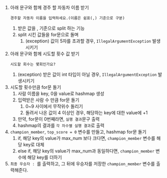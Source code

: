 1. 아래 문구와 함께 경주 할 자동차 이름 받기
   ```
   경주할 자동차 이름을 입력하세요.(이름은 쉼표(,) 기준으로 구분)
   ```
    1. 받은 값을 , 기준으로 split 하는 기능
    2. split 시킨 값들을 for문으로 돌며
       1. (exception) 값이 5자를 초과할 경우, `IllegalArgumentException` 발생시키기
2. 아래 문구와 함께 시도할 횟수 값 받기
   ```
   시도할 회수는 몇회인가요?
   ```
    1. (exception) 받은 값이 int 타입이 아닐 경우, `IllegalArgumentException` 발생시키기
3. 시도할 횟수만큼 for문 돌기
    1. 사람 이름을 key, 0을 value로 hashmap 생성
    2. 입력받은 사람 수 만큼 for문 돌기
        1. 0~9 사이에서 무작위수 돌리기
        2. 돌려서 나온 값이 4 이상인 경우, 해당하는 key에 대한 value에 +1
    3. 만약, for문이 0번째라면, `실행 결과`문구 출력
    4. hashmap의 결과를 `각 차수별 실행 결과`로 출력
4. `champion_member`, `top_score = 0` 변수를 만들고, hashmap for문 돌기
    1. if, 해당 key의 value가 max_num 보다 크다면, `champion_member` 변수를 해당 key로 대체
    2. else if, 해당 key의 value가 max_num과 동일하다면, `champion_member` 변수에 해당 key를 더하기
5. `최종 우승자 : `를 출력하고, 그 뒤에 우승자를 저장한 `champion_member` 변수를 출력해준다.